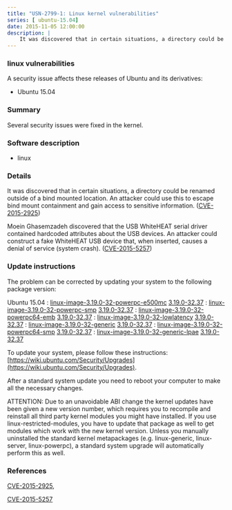 ```yaml
---
title: "USN-2799-1: Linux kernel vulnerabilities"
series: [ ubuntu-15.04]
date: 2015-11-05 12:00:00
description: |
    It was discovered that in certain situations, a directory could be renamed outside of a bind mounted location. An attacker could use this to escape bind mount containment and gain access to sensitive information. ([CVE-2015-2925](http://people.ubuntu.com/~ubuntu-security/cve/CVE-2015-2925))
--- 
```

 
 


### linux vulnerabilities

A security issue affects these releases of Ubuntu and its derivatives:

* Ubuntu 15.04

### Summary

Several security issues were fixed in the kernel. 

### Software description

* linux 

### Details

It was discovered that in certain situations, a directory could be renamed outside of a bind mounted location. An attacker could use this to escape bind mount containment and gain access to sensitive information. ([CVE-2015-2925](http://people.ubuntu.com/~ubuntu-security/cve/CVE-2015-2925))

Moein Ghasemzadeh discovered that the USB WhiteHEAT serial driver contained hardcoded attributes about the USB devices. An attacker could construct a fake WhiteHEAT USB device that, when inserted, causes a denial of service (system crash). ([CVE-2015-5257](http://people.ubuntu.com/~ubuntu-security/cve/CVE-2015-5257)) 

### Update instructions

The problem can be corrected by updating your system to the following package version:

Ubuntu 15.04
 : [linux-image-3.19.0-32-powerpc-e500mc](https://launchpad.net/ubuntu/+source/linux) <span> [3.19.0-32.37](https://launchpad.net/ubuntu/+source/linux/3.19.0-32.37) </span> 
 : [linux-image-3.19.0-32-powerpc-smp](https://launchpad.net/ubuntu/+source/linux) <span> [3.19.0-32.37](https://launchpad.net/ubuntu/+source/linux/3.19.0-32.37) </span> 
 : [linux-image-3.19.0-32-powerpc64-emb](https://launchpad.net/ubuntu/+source/linux) <span> [3.19.0-32.37](https://launchpad.net/ubuntu/+source/linux/3.19.0-32.37) </span> 
 : [linux-image-3.19.0-32-lowlatency](https://launchpad.net/ubuntu/+source/linux) <span> [3.19.0-32.37](https://launchpad.net/ubuntu/+source/linux/3.19.0-32.37) </span> 
 : [linux-image-3.19.0-32-generic](https://launchpad.net/ubuntu/+source/linux) <span> [3.19.0-32.37](https://launchpad.net/ubuntu/+source/linux/3.19.0-32.37) </span> 
 : [linux-image-3.19.0-32-powerpc64-smp](https://launchpad.net/ubuntu/+source/linux) <span> [3.19.0-32.37](https://launchpad.net/ubuntu/+source/linux/3.19.0-32.37) </span> 
 : [linux-image-3.19.0-32-generic-lpae](https://launchpad.net/ubuntu/+source/linux) <span> [3.19.0-32.37](https://launchpad.net/ubuntu/+source/linux/3.19.0-32.37) </span> 

To update your system, please follow these instructions: [https://wiki.ubuntu.com/Security/Upgrades](https://wiki.ubuntu.com/Security/Upgrades).

After a standard system update you need to reboot your computer to make all the necessary changes.

ATTENTION: Due to an unavoidable ABI change the kernel updates have been given a new version number, which requires you to recompile and reinstall all third party kernel modules you might have installed. If you use linux-restricted-modules, you have to update that package as well to get modules which work with the new kernel version. Unless you manually uninstalled the standard kernel metapackages (e.g. linux-generic, linux-server, linux-powerpc), a standard system upgrade will automatically perform this as well. 

### References

 
 [CVE-2015-2925](http://people.ubuntu.com/~ubuntu-security/cve/CVE-2015-2925), 

 [CVE-2015-5257](http://people.ubuntu.com/~ubuntu-security/cve/CVE-2015-5257)
 

